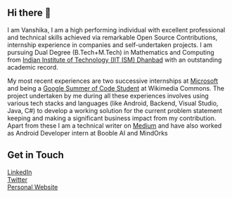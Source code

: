 ## Hi there :wave:
I am Vanshika, I am a high performing individual with excellent professional and technical skills achieved via remarkable Open Source Contributions, internship experience in companies and self-undertaken projects. I am pursuing Dual Degree (B.Tech+M.Tech) in Mathematics and Computing from [Indian Institute of Technology (IIT ISM) Dhanbad](https://www.iitism.ac.in/)  with an outstanding academic record. 

My most recent experiences are two successive internships at [Microsoft](https://www.microsoft.com/en-in/) and being a [Google Summer of Code Student](https://summerofcode.withgoogle.com/) at Wikimedia Commons. The project undertaken by me during all these experiences involves using various tech stacks and languages (like Android, Backend, Visual Studio, Java, C#) to develop a working solution for the current problem statement keeping and making a significant business impact from my contribution. Apart from these I am a technical writer on [Medium](https://medium.com/@vanshikaa937) and have also worked as Android Developer intern at Booble AI and MindOrks

## Get in Touch
[LinkedIn](https://www.linkedin.com/in/vanshikaarora/)\
[Twitter](https://twitter.com/vanshikaiitism)\
[Personal Website](https://vanshikaarora.github.io/)
